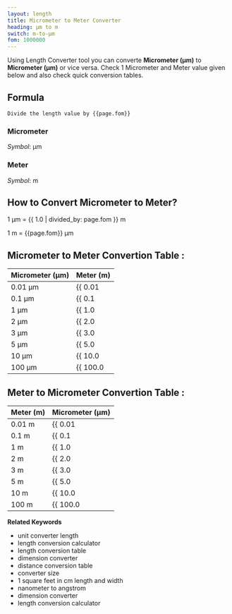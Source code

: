 ```yaml
---
layout: length
title: Micrometer to Meter Converter
heading: μm to m
switch: m-to-μm
fom: 1000000
---
```


Using Length Converter tool you can converte **Micrometer (μm)** to **Micrometer (μm)** or vice versa. Check 1 Micrometer and Meter value given below and also check quick conversion tables.

## Formula
`Divide the length value by {{page.fom}}`

### Micrometer
*Symbol*: μm

### Meter
*Symbol*: m

## How to Convert Micrometer to Meter?
1 μm = {{ 1.0 | divided_by: page.fom }} m

1 m = {{page.fom}} μm

## Micrometer to Meter Convertion Table :

| Micrometer (μm) | Meter (m) |
| ---- | ---- |
| 0.01 μm | {{ 0.01 | divided_by: page.fom | round: 12 }} m |
| 0.1 μm | {{ 0.1 | divided_by: page.fom | round: 12 }} m |
| 1 μm | {{ 1.0 | divided_by: page.fom | round: 12 }} m |
| 2 μm | {{ 2.0 | divided_by: page.fom | round: 12 }} m |
| 3 μm | {{ 3.0 | divided_by: page.fom | round: 12 }} m |
| 5 μm | {{ 5.0 | divided_by: page.fom | round: 12 }} m |
| 10 μm | {{ 10.0 | divided_by: page.fom | round: 12 }} m |
| 100 μm | {{ 100.0 | divided_by: page.fom | round: 12 }} m |

## Meter to Micrometer Convertion Table :

| Meter (m) | Micrometer (μm) |
| ---- | ---- |
| 0.01 m | {{ 0.01 | times: page.fom | round: 12 }} μm |
| 0.1 m | {{ 0.1 | times: page.fom | round: 12 }} μm |
| 1 m | {{ 1.0 | times: page.fom | round: 12 }} μm |
| 2 m | {{ 2.0 | times: page.fom | round: 12 }} μm |
| 3 m | {{ 3.0 | times: page.fom | round: 12 }} μm |
| 5 m | {{ 5.0 | times: page.fom | round: 12 }} μm |
| 10 m | {{ 10.0 | times: page.fom | round: 12 }} μm |
| 100 m | {{ 100.0 | times: page.fom | round: 12 }} μm |

<script>
selectInput[1].selected = true
selectOutput[7].selected = true
</script>

  **Related Keywords**

  <ul class='relatedKeyword'>
    <li>unit converter length</li>
    <li>length conversion calculator</li>
    <li>length conversion table</li>
    <li>dimension converter</li>
    <li>distance conversion table</li>
    <li>converter size</li>
    <li>1 square feet in cm length and width</li>
    <li>nanometer to angstrom</li>
    <li>dimension converter</li>
    <li>length conversion calculator</li>
  </ul>
  